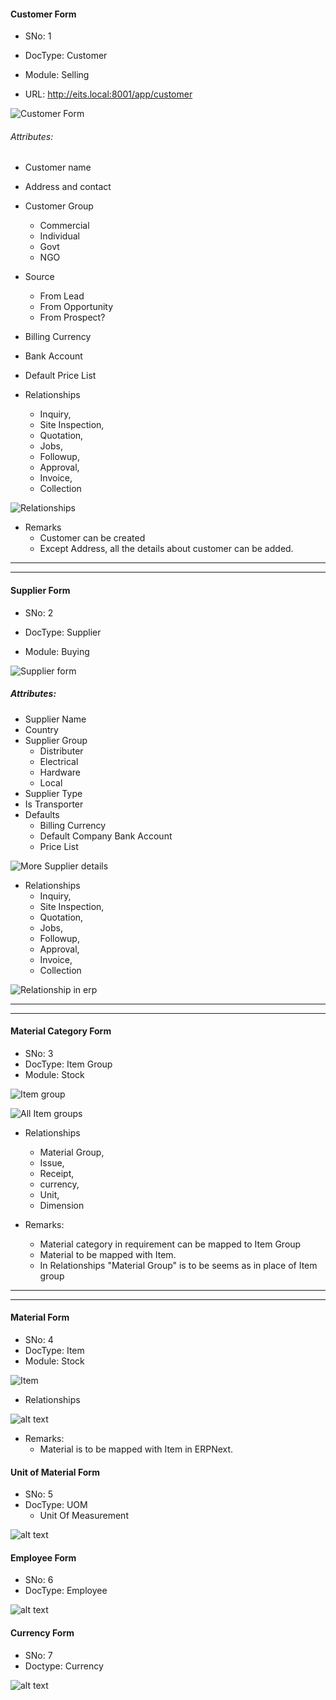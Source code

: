 
#### Customer Form

- SNo: 1

- DocType: Customer
- Module: Selling

- URL: http://eits.local:8001/app/customer

![Customer Form](image-1.png)

###### Attributes:

- Customer name
- Address and contact
- Customer Group
  - Commercial
  - Individual
  - Govt
  - NGO
- Source
  - From Lead
  - From Opportunity
  - From Prospect?
- Billing Currency
- Bank Account
- Default Price List

- Relationships
  - Inquiry,
  - Site Inspection,
  - Quotation,
  - Jobs,
  - Followup,
  - Approval,
  - Invoice,
  - Collection

![Relationships](image-5.png)

- Remarks
  - Customer can be created
  - Except Address, all the details about customer can be added.

---

---

#### Supplier Form

- SNo: 2

- DocType: Supplier
- Module: Buying

![Supplier form](image-2.png)

##### Attributes:

- Supplier Name
- Country
- Supplier Group
  - Distributer
  - Electrical
  - Hardware
  - Local
- Supplier Type
- Is Transporter
- Defaults
  - Billing Currency
  - Default Company Bank Account
  - Price List

![More Supplier details](image-3.png)

- Relationships
  - Inquiry,
  - Site Inspection,
  - Quotation,
  - Jobs,
  - Followup,
  - Approval,
  - Invoice,
  - Collection

![Relationship in erp](image-4.png)

---

---

#### Material Category Form

- SNo: 3
- DocType: Item Group
- Module: Stock

![Item group](image-6.png)

![All Item groups](image-7.png)

- Relationships

  - Material Group,
  - Issue,
  - Receipt,
  - currency,
  - Unit,
  - Dimension

- Remarks:
  - Material category in requirement can be mapped to Item Group
  - Material to be mapped with Item.
  - In Relationships "Material Group" is to be seems as in place of Item group

---

---


#### Material Form

- SNo: 4
- DocType: Item
- Module: Stock

![Item](image-8.png)


- Relationships

![alt text](image-9.png)

- Remarks:
  - Material is to be mapped with Item in ERPNext.

#### Unit of Material Form

- SNo: 5
- DocType: UOM
  - Unit Of Measurement

![alt text](image-10.png)


#### Employee Form


- SNo: 6
- DocType: Employee


![alt text](image-11.png)


#### Currency Form

- SNo: 7
- Doctype: Currency

![alt text](image-12.png)